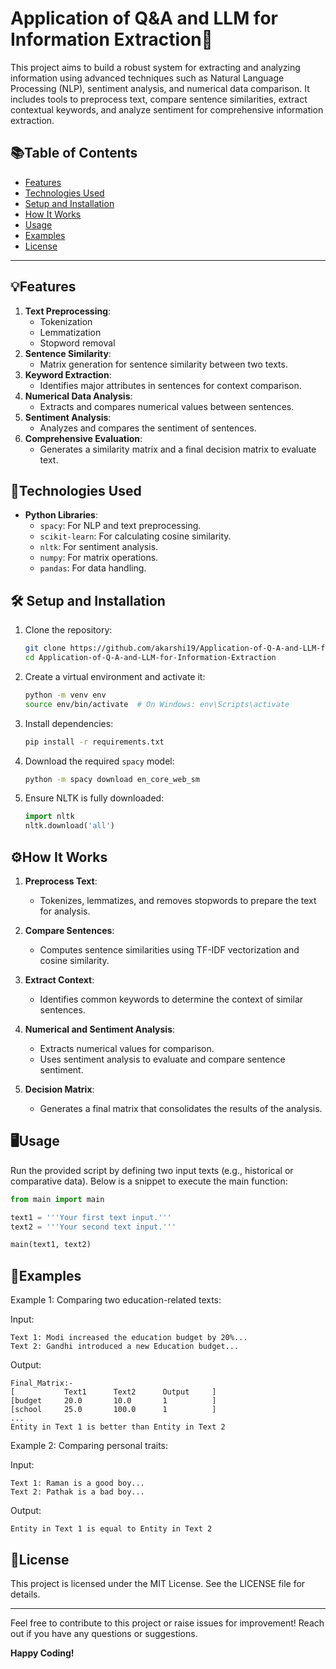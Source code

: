 # Application of Q&A and LLM for Information Extraction🤖

This project aims to build a robust system for extracting and analyzing information using advanced techniques such as Natural Language Processing (NLP), sentiment analysis, and numerical data comparison. It includes tools to preprocess text, compare sentence similarities, extract contextual keywords, and analyze sentiment for comprehensive information extraction.

## 📚Table of Contents

- [Features](#features)
- [Technologies Used](#technologies-used)
- [Setup and Installation](#setup-and-installation)
- [How It Works](#how-it-works)
- [Usage](#usage)
- [Examples](#examples)
- [License](#license)

---

## 💡Features

1. **Text Preprocessing**:
   - Tokenization
   - Lemmatization
   - Stopword removal
2. **Sentence Similarity**:
   - Matrix generation for sentence similarity between two texts.
3. **Keyword Extraction**:
   - Identifies major attributes in sentences for context comparison.
4. **Numerical Data Analysis**:
   - Extracts and compares numerical values between sentences.
5. **Sentiment Analysis**:
   - Analyzes and compares the sentiment of sentences.
6. **Comprehensive Evaluation**:
   - Generates a similarity matrix and a final decision matrix to evaluate text.

## 🔧Technologies Used

- **Python Libraries**:
  - `spacy`: For NLP and text preprocessing.
  - `scikit-learn`: For calculating cosine similarity.
  - `nltk`: For sentiment analysis.
  - `numpy`: For matrix operations.
  - `pandas`: For data handling.

## 🛠️ Setup and Installation

1. Clone the repository:

   ```bash
   git clone https://github.com/akarshi19/Application-of-Q-A-and-LLM-for-Information-Extraction.git
   cd Application-of-Q-A-and-LLM-for-Information-Extraction
   ```

2. Create a virtual environment and activate it:

   ```bash
   python -m venv env
   source env/bin/activate  # On Windows: env\Scripts\activate
   ```

3. Install dependencies:

   ```bash
   pip install -r requirements.txt
   ```

4. Download the required `spacy` model:

   ```bash
   python -m spacy download en_core_web_sm
   ```

5. Ensure NLTK is fully downloaded:

   ```python
   import nltk
   nltk.download('all')
   ```

## ⚙️How It Works

1. **Preprocess Text**:

   - Tokenizes, lemmatizes, and removes stopwords to prepare the text for analysis.

2. **Compare Sentences**:

   - Computes sentence similarities using TF-IDF vectorization and cosine similarity.

3. **Extract Context**:

   - Identifies common keywords to determine the context of similar sentences.

4. **Numerical and Sentiment Analysis**:

   - Extracts numerical values for comparison.
   - Uses sentiment analysis to evaluate and compare sentence sentiment.

5. **Decision Matrix**:

   - Generates a final matrix that consolidates the results of the analysis.

## 🖥️Usage

Run the provided script by defining two input texts (e.g., historical or comparative data). Below is a snippet to execute the main function:

```python
from main import main

text1 = '''Your first text input.'''
text2 = '''Your second text input.'''

main(text1, text2)
```

## 📝Examples

Example 1: Comparing two education-related texts:

Input:

```plaintext
Text 1: Modi increased the education budget by 20%...
Text 2: Gandhi introduced a new Education budget...
```

Output:

```plaintext
Final_Matrix:-
[           Text1      Text2      Output     ]
[budget     20.0       10.0       1          ]
[school     25.0       100.0      1          ]
...
Entity in Text 1 is better than Entity in Text 2
```

Example 2: Comparing personal traits:

Input:

```plaintext
Text 1: Raman is a good boy...
Text 2: Pathak is a bad boy...
```

Output:

```plaintext
Entity in Text 1 is equal to Entity in Text 2
```

## 📣License

This project is licensed under the MIT License. See the LICENSE file for details.

---

Feel free to contribute to this project or raise issues for improvement! Reach out if you have any questions or suggestions.

**Happy Coding!**



